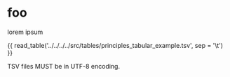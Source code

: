 # foo

lorem ipsum

{{ read_table('../../../../src/tables/principles_tabular_example.tsv', sep = '\t') }}

TSV files MUST be in UTF-8 encoding.
